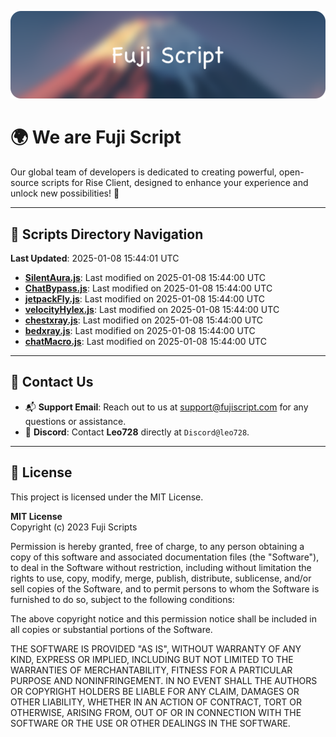 ![Banner](.github/b.webp)

# 🌍 **We are Fuji Script**

Our global team of developers is dedicated to creating powerful, open-source scripts for Rise Client, designed to enhance your experience and unlock new possibilities! 🌟

---
<!-- SCRIPTS_NAVIGATION_START -->
## 📂 **Scripts Directory Navigation**

**Last Updated**: 2025-01-08 15:44:01 UTC

- **[SilentAura.js](scripts/SilentAura.js)**: Last modified on 2025-01-08 15:44:00 UTC
- **[ChatBypass.js](scripts/ChatBypass.js)**: Last modified on 2025-01-08 15:44:00 UTC
- **[jetpackFly.js](scripts/jetpackFly.js)**: Last modified on 2025-01-08 15:44:00 UTC
- **[velocityHylex.js](scripts/velocityHylex.js)**: Last modified on 2025-01-08 15:44:00 UTC
- **[chestxray.js](scripts/chestxray.js)**: Last modified on 2025-01-08 15:44:00 UTC
- **[bedxray.js](scripts/bedxray.js)**: Last modified on 2025-01-08 15:44:00 UTC
- **[chatMacro.js](scripts/chatMacro.js)**: Last modified on 2025-01-08 15:44:00 UTC

<!-- SCRIPTS_NAVIGATION_END -->

---

## 💬 **Contact Us**  
- 📬 **Support Email**: Reach out to us at [support@fujiscript.com](mailto:support@fujiscript.com) for any questions or assistance.  
- 💬 **Discord**: Contact **Leo728** directly at `Discord@leo728`.

---

## 📜 **License**

This project is licensed under the MIT License.  

**MIT License**  
Copyright (c) 2023 Fuji Scripts  

Permission is hereby granted, free of charge, to any person obtaining a copy of this software and associated documentation files (the "Software"), to deal in the Software without restriction, including without limitation the rights to use, copy, modify, merge, publish, distribute, sublicense, and/or sell copies of the Software, and to permit persons to whom the Software is furnished to do so, subject to the following conditions:  

The above copyright notice and this permission notice shall be included in all copies or substantial portions of the Software.  

THE SOFTWARE IS PROVIDED "AS IS", WITHOUT WARRANTY OF ANY KIND, EXPRESS OR IMPLIED, INCLUDING BUT NOT LIMITED TO THE WARRANTIES OF MERCHANTABILITY, FITNESS FOR A PARTICULAR PURPOSE AND NONINFRINGEMENT. IN NO EVENT SHALL THE AUTHORS OR COPYRIGHT HOLDERS BE LIABLE FOR ANY CLAIM, DAMAGES OR OTHER LIABILITY, WHETHER IN AN ACTION OF CONTRACT, TORT OR OTHERWISE, ARISING FROM, OUT OF OR IN CONNECTION WITH THE SOFTWARE OR THE USE OR OTHER DEALINGS IN THE SOFTWARE.  
